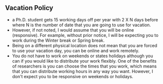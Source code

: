 ## Vacation Policy 

- a Ph.D. student gets 15 working days off per year with 2 X N days before where N is the number of date that you are going to use for vacation. 
- However, if not noted, I would assume that you will be online (responsive).  For example, without prior notice, I will be expecting you to work during the Winter break or Spring break.
- Being on a different physical location does not mean that you are forced to use your vacation day, you can be online and work remotely.
- You do not have to work on weekends or states holidays although you can if you would like to distribute your work flexibly.  One of the benefits of researchers is you can choose the times that you work, which means that you can distribute working hours in any way you want. However, I don't expect you to be responsive on weekends or holidays.
